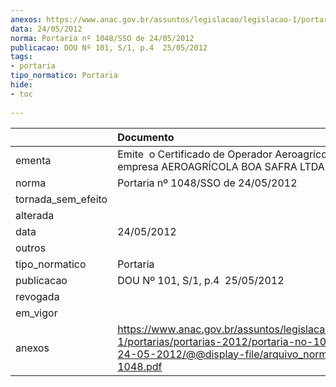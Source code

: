 ```yaml
---
anexos: https://www.anac.gov.br/assuntos/legislacao/legislacao-1/portarias/portarias-2012/portaria-no-1048-sso-de-24-05-2012/@@display-file/arquivo_norma/PA2012-1048.pdf
data: 24/05/2012
norma: Portaria nº 1048/SSO de 24/05/2012
publicacao: DOU Nº 101, S/1, p.4  25/05/2012
tags:
- portaria
tipo_normatico: Portaria
hide: 
- toc 
 
---
```


|                    | Documento                                                                                                                                                         |
|:-------------------|:------------------------------------------------------------------------------------------------------------------------------------------------------------------|
| ementa             | Emite  o Certificado de Operador Aeroagrícola para a empresa AEROAGRÍCOLA BOA SAFRA LTDA.                                                                         |
| norma              | Portaria nº 1048/SSO de 24/05/2012                                                                                                                                |
| tornada_sem_efeito |                                                                                                                                                                   |
| alterada           |                                                                                                                                                                   |
| data               | 24/05/2012                                                                                                                                                        |
| outros             |                                                                                                                                                                   |
| tipo_normatico     | Portaria                                                                                                                                                          |
| publicacao         | DOU Nº 101, S/1, p.4  25/05/2012                                                                                                                                  |
| revogada           |                                                                                                                                                                   |
| em_vigor           |                                                                                                                                                                   |
| anexos             | https://www.anac.gov.br/assuntos/legislacao/legislacao-1/portarias/portarias-2012/portaria-no-1048-sso-de-24-05-2012/@@display-file/arquivo_norma/PA2012-1048.pdf |